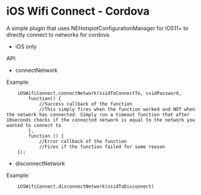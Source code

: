 iOS Wifi Connect - Cordova
======

A simple plugin that uses NEHotspotConfigurationManager for iOS11+ to directly connect to networks for cordova.

- iOS only

API:

- connectNetwork

 Example: 

		iOSWifiConnect.connectNetwork(ssidToConnectTo, ssidPassword,
            function() {
                //Success callback of the function
				//This simply fires when the function worked and NOT when the network has connected. Simply run a timeout function that after 10seconds checks if the connected network is equal to the network you wanted to connect to
            },
            function () {
				//Error callback of the function
				//Fires if the function failed for some reason
        });

- disconnectNetwork

 Example: 

		iOSWifiConnect.disconnectNetwork(ssidToDisconnect)
